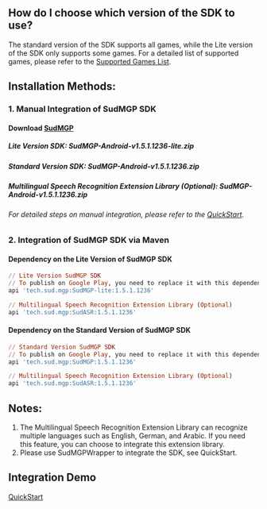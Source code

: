 ## How do I choose which version of the SDK to use? 
The standard version of the SDK supports all games, while the Lite version of the SDK only supports some games. For a detailed list of supported games, please refer to the [Supported Games List](https://docs.sud.tech/zh-CN/app/Client/StartUp.html). 
 
## Installation Methods: 
### 1. Manual Integration of SudMGP SDK 
#### Download [SudMGP](https://github.com/SudTechnology/sud-mgp-android/releases) 
##### Lite Version SDK: SudMGP-Android-v1.5.1.1236-lite.zip 
##### Standard Version SDK: SudMGP-Android-v1.5.1.1236.zip 
##### Multilingual Speech Recognition Extension Library (Optional): SudMGP-Android-v1.5.1.1236.zip 
###### For detailed steps on manual integration, please refer to the [QuickStart](https://github.com/SudTechnology/hello-sud-plus-android/blob/master/project/QuickStart/README.md). 
### 2. Integration of SudMGP SDK via Maven 
#### Dependency on the Lite Version of SudMGP SDK
```ruby
// Lite Version SudMGP SDK
// To publish on Google Play, you need to replace it with this dependency：api 'tech.sud.mgp:SudMGP-lite-static:1.5.1.1236'
api 'tech.sud.mgp:SudMGP-lite:1.5.1.1236'

// Multilingual Speech Recognition Extension Library (Optional)
api 'tech.sud.mgp:SudASR:1.5.1.1236'
```

#### Dependency on the Standard Version of SudMGP SDK
```ruby
// Standard Version SudMGP SDK
// To publish on Google Play, you need to replace it with this dependency：api 'tech.sud.mgp:SudMGP-static:1.5.1.1236'
api 'tech.sud.mgp:SudMGP:1.5.1.1236'

// Multilingual Speech Recognition Extension Library (Optional)
api 'tech.sud.mgp:SudASR:1.5.1.1236'
```

## Notes:   
1. The Multilingual Speech Recognition Extension Library can recognize multiple languages such as English, German, and Arabic. If you need this feature, you can choose to integrate this extension library.   
2. Please use SudMGPWrapper to integrate the SDK, see QuickStart. 
 
## Integration Demo 
[QuickStart](https://github.com/SudTechnology/hello-sud-plus-android/blob/master/project/QuickStart/README.md)

